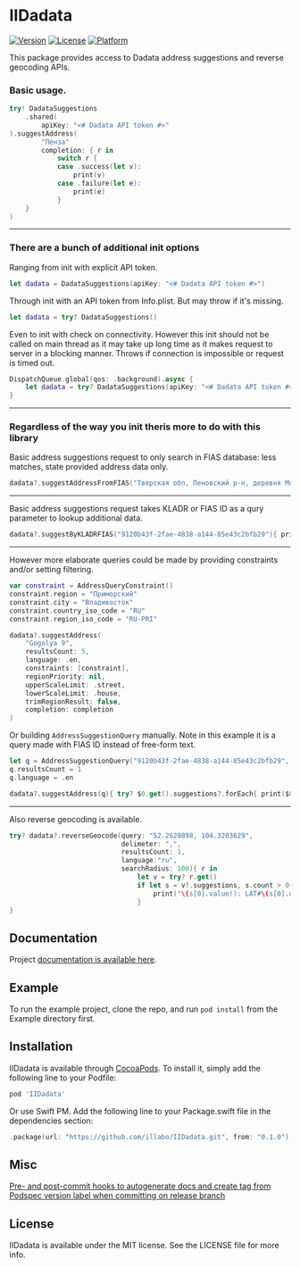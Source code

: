 # IIDadata

[![Version](https://img.shields.io/cocoapods/v/IIDadata.svg?style=flat)](https://cocoapods.org/pods/IIDadata)
[![License](https://img.shields.io/cocoapods/l/IIDadata.svg?style=flat)](https://cocoapods.org/pods/IIDadata)
[![Platform](https://img.shields.io/cocoapods/p/IIDadata.svg?style=flat)](https://cocoapods.org/pods/IIDadata)

This package provides access to Dadata address suggestions and reverse geocoding APIs. 

### Basic usage.
```swift
try! DadataSuggestions
    .shared(
        apiKey: "<# Dadata API token #>"
).suggestAddress(
        "Пенза"
        completion: { r in
            switch r {
            case .success(let v):
                print(v)
            case .failure(let e):
                print(e)
            }
    }
)
```
---
### There are a bunch of additional init options
Ranging from init with explicit API token.
```swift
let dadata = DadataSuggestions(apiKey: "<# Dadata API token #>")
```

Through init with an API token from Info.plist. But may throw if it's missing.
```swift
let dadata = try? DadataSuggestions()
```
Even to init with check on connectivity.
However this init should not be called on main thread as it may take up long time as it makes request to server in a blocking manner.
Throws if connection is impossible or request is timed out.
```swift
DispatchQueue.global(qos: .background).async {
    let dadata = try? DadataSuggestions(apiKey: "<# Dadata API token #>", checkWithTimeout: 15)
}
```
___
### Regardless of the way you init theris more to do with this library
Basic address suggestions request to only search in FIAS database: less matches, state provided address data only.
```swift
dadata?.suggestAddressFromFIAS("Тверская обл, Пеновский р-н, деревня Москва"){ print( try? $0.get().suggestions ) }
```
---
Basic address suggestions request takes KLADR or FIAS ID as a qury parameter to lookup additional data.
```swift
dadata?.suggestByKLADRFIAS("9120b43f-2fae-4838-a144-85e43c2bfb29"){ print( try? $0.get().suggestions ) }
```
---
However more elaborate queries could be made by providing constraints and/or setting filtering.
```swift
var constraint = AddressQueryConstraint()
constraint.region = "Приморский"
constraint.city = "Владивосток"
constraint.country_iso_code = "RU"
constraint.region_iso_code = "RU-PRI"

dadata?.suggestAddress(
    "Gogolya 9",
    resultsCount: 5,
    language: .en,
    constraints: [constraint],
    regionPriority: nil,
    upperScaleLimit: .street,
    lowerScaleLimit: .house,
    trimRegionResult: false,
    completion: completion
)
```
Or building `AddressSuggestionQuery` manually. Note in this example it is a query made with FIAS ID instead of free-form text.
```swift
let q = AddressSuggestionQuery("9120b43f-2fae-4838-a144-85e43c2bfb29", ofType: .findByID)
q.resultsCount = 1
q.language = .en

dadata?.suggestAddress(q){ try? $0.get().suggestions?.forEach{ print($0) } }
```
---
Also reverse geocoding is available.
```swift
try? dadata?.reverseGeocode(query: "52.2620898, 104.3203629",
                            delimeter: ",",
                            resultsCount: 1,
                            language:"ru",
                            searchRadius: 100){ r in
                                let v = try? r.get()
                                if let s = v?.suggestions, s.count > 0{
                                    print("\(s[0].value!): LAT#\(s[0].data!.geoLat!) @ LON#\(s[0].data!.geoLon!)")
                                }
}
```
## Documentation
Project [documentation is available here]( https://illabo.github.io/IIDadata/).


## Example

To run the example project, clone the repo, and run `pod install` from the Example directory first.

## Installation

IIDadata is available through [CocoaPods](https://cocoapods.org). To install
it, simply add the following line to your Podfile:

```ruby
pod 'IIDadata'
```

Or use Swift PM. Add the following line to your Package.swift file in the dependencies section:
```swift
.package(url: "https://github.com/illabo/IIDadata.git", from: "0.1.0")
```
## Misc
[Pre- and post-commit hooks to autogenerate docs and create tag from Podspec version label when committing on release branch](https://gist.github.com/illabo/a3cf7577f2f3b1ca809dcb80f807a857)

## License

IIDadata is available under the MIT license. See the LICENSE file for more info.
